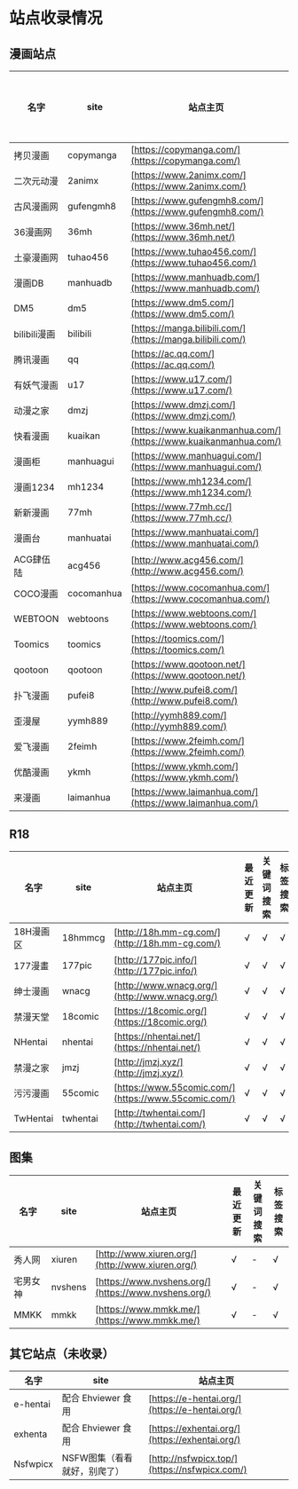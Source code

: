 # 站点收录情况

## 漫画站点

| 名字 | site | 站点主页 | 最近更新 | 关键词搜索 | 标签搜索 |
| --- | --- | --- | --- | --- | --- |
| 拷贝漫画 | copymanga | [https://copymanga.com/](https://copymanga.com/) | √ | √ | √ |
| 二次元动漫 | 2animx | [https://www.2animx.com/](https://www.2animx.com/) | √ | √ | √ |
| 古风漫画网 | gufengmh8 | [https://www.gufengmh8.com/](https://www.gufengmh8.com/) | √ | - | √ |
| 36漫画网 | 36mh | [https://www.36mh.net/](https://www.36mh.net/) | √ | - | √ |
| 土豪漫画网 | tuhao456 | [https://www.tuhao456.com/](https://www.tuhao456.com/) | √ | √ | √ |
| 漫画DB | manhuadb | [https://www.manhuadb.com/](https://www.manhuadb.com/) | √ | √ | √ |
| DM5 | dm5 | [https://www.dm5.com/](https://www.dm5.com/) | √ | √ | √ |
| bilibili漫画 | bilibili | [https://manga.bilibili.com/](https://manga.bilibili.com/) | √ | √ | √ |
| 腾讯漫画 | qq | [https://ac.qq.com/](https://ac.qq.com/) | √ | √ | √ |
| 有妖气漫画 | u17 |  [https://www.u17.com/](https://www.u17.com/) | √ | √ | √ |
| 动漫之家 | dmzj | [https://www.dmzj.com/](https://www.dmzj.com/) | √ | √ | √ |
| 快看漫画 | kuaikan | [https://www.kuaikanmanhua.com/](https://www.kuaikanmanhua.com/) | √ | √ | √ |
| 漫画柜 | manhuagui | [https://www.manhuagui.com/](https://www.manhuagui.com/) | √ | √ | √ |
| 漫画1234 | mh1234 | [https://www.mh1234.com/](https://www.mh1234.com/) | √ | √ | √ |
| 新新漫画 | 77mh | [https://www.77mh.cc/](https://www.77mh.cc/) | √ | √ | √ |
| 漫画台 | manhuatai | [https://www.manhuatai.com/](https://www.manhuatai.com/) | √ | - | - |
| ACG肆伍陆 | acg456 | [http://www.acg456.com/](http://www.acg456.com/) | √ | - | √ |
| COCO漫画 | cocomanhua | [https://www.cocomanhua.com/](https://www.cocomanhua.com/) | √ | √ | √ |
| WEBTOON | webtoons | [https://www.webtoons.com/](https://www.webtoons.com/) | √ | - | - |
| Toomics | toomics  |  [https://toomics.com/](https://toomics.com/) | √ | - | √ |
| qootoon | qootoon  | [https://www.qootoon.net/](https://www.qootoon.net/) | √ | - | - |
| 扑飞漫画 | pufei8 | [http://www.pufei8.com/](http://www.pufei8.com/) | - | - | √ |
| 歪漫屋 | yymh889 | [http://yymh889.com/](http://yymh889.com/) | √ | √ | - |
| 爱飞漫画 | 2feimh | [https://www.2feimh.com/](https://www.2feimh.com/) | - | - | - |
| 优酷漫画 | ykmh | [https://www.ykmh.com/](https://www.ykmh.com/) | √ | √ | - |
| 来漫画 | laimanhua | [https://www.laimanhua.com/](https://www.laimanhua.com/) | √ | √ | √ |

## R18

| 名字 | site | 站点主页 | 最近更新 | 关键词搜索 | 标签搜索 |
| --- | --- | --- | --- | --- | --- |
| 18H漫画区 | 18hmmcg | [http://18h.mm-cg.com/](http://18h.mm-cg.com/) | √ | √ | √ |
| 177漫畫 | 177pic | [http://177pic.info/](http://177pic.info/) | √ | √ | √ |
| 绅士漫画 | wnacg | [http://www.wnacg.org/](http://www.wnacg.org/) | √ | √ | √ |
| 禁漫天堂 | 18comic | [https://18comic.org/](https://18comic.org/) | √ | √ | √ |
| NHentai | nhentai | [https://nhentai.net/](https://nhentai.net/) | √ | √ | √ |
| 禁漫之家 | jmzj | [http://jmzj.xyz/](http://jmzj.xyz/) | √ | √ | √ |
| 污污漫画 | 55comic | [https://www.55comic.com/](https://www.55comic.com/) | √ | √ | √ |
| TwHentai | twhentai | [http://twhentai.com/](http://twhentai.com/) | √ | √ | √ |

## 图集

| 名字 | site | 站点主页 | 最近更新 | 关键词搜索 | 标签搜索 |
| --- | --- | --- | --- | --- | --- |
| 秀人网 | xiuren | [http://www.xiuren.org/](http://www.xiuren.org/) | √ | - | √ |
| 宅男女神 | nvshens | [https://www.nvshens.org/](https://www.nvshens.org/) | √ | - | √ |
| MMKK | mmkk | [https://www.mmkk.me/](https://www.mmkk.me/) | √ | - | √ |


## 其它站点（未收录）

| 名字 | site | 站点主页 |
| --- | --- | --- |
| e-hentai | 配合 Ehviewer 食用 | [https://e-hentai.org/](https://e-hentai.org/) |
| exhenta | 配合 Ehviewer 食用 | [https://exhentai.org/](https://exhentai.org/) |
| Nsfwpicx | NSFW图集（看看就好，别爬了） | [http://nsfwpicx.top/](https://nsfwpicx.com/) |
